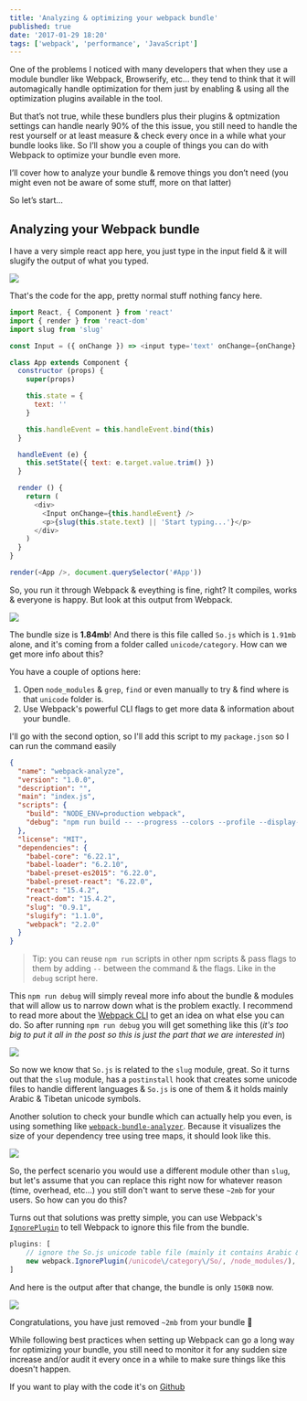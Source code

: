 ```yaml
---
title: 'Analyzing & optimizing your webpack bundle'
published: true
date: '2017-01-29 18:20'
tags: ['webpack', 'performance', 'JavaScript']
---
```


One of the problems I noticed with many developers that when they use a module bundler like Webpack, Browserify, etc… they tend to think that it will automagically handle optimization for them just by enabling & using all the optimization plugins available in the tool.

But that’s not true, while these bundlers plus their plugins & optmization settings can handle nearly 90% of the this issue, you still need to handle the rest yourself or at least measure & check every once in a while what your bundle looks like. So I’ll show you a couple of things you can do with Webpack to optimize your bundle even more.

I’ll cover how to analyze your bundle & remove things you don’t need (you might even not be aware of some stuff, more on that latter)

So let’s start…

## Analyzing your Webpack bundle

I have a very simple react app here, you just type in the input field & it will slugify the output of what you typed.

![](/static/img/webpack-analyze-app.gif)

That's the code for the app, pretty normal stuff nothing fancy here.

```js
import React, { Component } from 'react'
import { render } from 'react-dom'
import slug from 'slug'

const Input = ({ onChange }) => <input type='text' onChange={onChange} />

class App extends Component {
  constructor (props) {
    super(props)

    this.state = {
      text: ''
    }

    this.handleEvent = this.handleEvent.bind(this)
  }

  handleEvent (e) {
    this.setState({ text: e.target.value.trim() })
  }

  render () {
    return (
      <div>
        <Input onChange={this.handleEvent} />
        <p>{slug(this.state.text) || 'Start typing...'}</p>
      </div>
    )
  }
}

render(<App />, document.querySelector('#App'))
```

So, you run it through Webpack & eveything is fine, right? It compiles, works & everyone is happy. But look at this output from Webpack.

![](/static/img/webpack-analyze-output.jpg)

The bundle size is **1.84mb**! And there is this file called `So.js` which is `1.91mb` alone, and it's coming from a folder called `unicode/category`. How can we get more info about this?

You have a couple of options here:

1. Open `node_modules` & `grep`, `find` or even manually to try & find where is that `unicode` folder is.
2. Use Webpack's powerful CLI flags to get more data & information about your bundle.

I'll go with the second option, so I'll add this script to my `package.json` so I can run the command easily

```json
{
  "name": "webpack-analyze",
  "version": "1.0.0",
  "description": "",
  "main": "index.js",
  "scripts": {
    "build": "NODE_ENV=production webpack",
    "debug": "npm run build -- --progress --colors --profile --display-modules --display-reasons --display-error-details"
  },
  "license": "MIT",
  "dependencies": {
    "babel-core": "6.22.1",
    "babel-loader": "6.2.10",
    "babel-preset-es2015": "6.22.0",
    "babel-preset-react": "6.22.0",
    "react": "15.4.2",
    "react-dom": "15.4.2",
    "slug": "0.9.1",
    "slugify": "1.1.0",
    "webpack": "2.2.0"
  }
}
```

> Tip: you can reuse `npm run` scripts in other npm scripts & pass flags to them by adding `--` between the command & the flags. Like in the `debug` script here.

This `npm run debug` will simply reveal more info about the bundle & modules that will allow us to narrow down what is the problem exactly. I recommend to read more about the [Webpack CLI](https://webpack.js.org/api/cli/) to get an idea on what else you can do. So after running `npm run debug` you will get something like this (_it's too big to put it all in the post so this is just the part that we are interested in_)

![](/static/img/webpack-analyze-debug.jpg)

So now we know that `So.js` is related to the `slug` module, great. So it turns out that the `slug` module, has a `postinstall` hook that creates some unicode files to handle different languages & `So.js` is one of them & it holds mainly Arabic & Tibetan unicode symbols.

Another solution to check your bundle which can actually help you even, is using something like [`webpack-bundle-analyzer`](https://www.npmjs.com/package/webpack-bundle-analyzer). Because it visualizes the size of your dependency tree using tree maps, it should look like this.

![](/static/img/webpack-bundle-analyzer.jpg)

So, the perfect scenario you would use a different module other than `slug`, but let's assume that you can replace this right now for whatever reason (time, overhead, etc...) you still don't want to serve these `~2mb` for your users. So how can you do this?

Turns out that solutions was pretty simple, you can use Webpack's [`IgnorePlugin`](https://webpack.github.io/docs/list-of-plugins.html#ignoreplugin) to tell Webpack to ignore this file from the bundle.

```js
plugins: [
    // ignore the So.js unicode table file (mainly it contains Arabic & tibitan unicode data)
    new webpack.IgnorePlugin(/unicode\/category\/So/, /node_modules/),
]
```

And here is the output after that change, the bundle is only `150KB` now.

![](/static/img/webpack-analyze-output-after.jpg)

Congratulations, you have just removed `~2mb` from your bundle 🎉

While following best practices when setting up Webpack can go a long way for optimizing your bundle, you still need to monitor it for any sudden size increase and/or audit it every once in a while to make sure things like this doesn't happen.

If you want to play with the code it's on [Github](https://github.com/ahmedelgabri/webpack-analyze)



